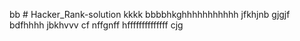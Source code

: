bb # Hacker_Rank-solution
kkkk
bbbbhkghhhhhhhhhhh
jfkhjnb
gjgjf
bdfhhhh
jbkhvvv cf nffgnff
hffffffffffffff
cjg
